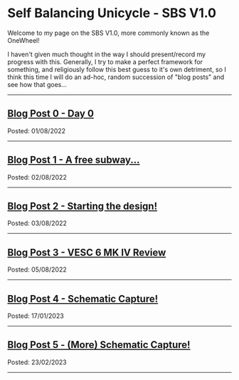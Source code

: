 # Self Balancing Unicycle - SBS V1.0

Welcome to my page on the SBS V1.0, more commonly known as the OneWheel!

I haven't given much thought in the way I should present/record my progress with this. Generally, I try to make a perfect framework for something, and religiously follow this best guess to it's own detriment, so I think this time I will do an ad-hoc, random succession of "blog posts" and see how that goes...


---

## [Blog Post 0 - Day 0](blog0.md)
Posted: 01/08/2022

---

## [Blog Post 1 - A free subway...](blog1.md)
Posted: 02/08/2022

---

## [Blog Post 2 - Starting the design!](blog2.md)
Posted: 03/08/2022

---

## [Blog Post 3 - VESC 6 MK IV Review](blog3.md)
Posted: 05/08/2022

---

## [Blog Post 4 - Schematic Capture!](blog4.md)
Posted: 17/01/2023

---

## [Blog Post 5 - (More) Schematic Capture!](blog5.md)
Posted: 23/02/2023

---
